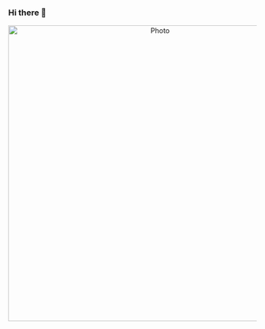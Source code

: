 ### Hi there 👋

<p align="center">
  <img src="https://github.com/mreskandarinasab/mreskandarinasab.github.io/blob/master/images/overview.png?raw=true" alt="Photo" style="width: 600px;"/> 
</p>

